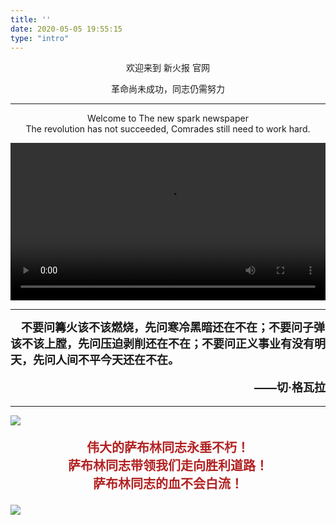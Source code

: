 ```yaml
---
title: ''
date: 2020-05-05 19:55:15
type: "intro"
---
```

<script>document.getElementsByTagName("title")[0].innerText = '新火报';</script>
<p align="center" class="title1">欢迎来到 新火报 官网</p>
<p align="center" class="title2">革命尚未成功，同志仍需努力</p>

<hr class="index-hr" />

<p align="center" class="title2">Welcome to The new spark newspaper</br>
The revolution has not succeeded, Comrades still need to work hard.</p>


<video id="index-video" src="https://file.ybob.cf/video.mp4" controls="controls"  width="100%"></video>

<hr class="index-hr" />

<p style=" margin: 0;font-weight: bold;font-size:18px;">&nbsp;&nbsp;&nbsp;&nbsp;不要问篝火该不该燃烧，先问寒冷黑暗还在不在；不要问子弹该不该上膛，先问压迫剥削还在不在；不要问正义事业有没有明天，先问人间不平今天还在不在。</p>

<p align="right"  style="font-weight: bold;font-size: 18px; ma">——切·格瓦拉</p>

<hr class="index-hr" />

![](https://file.yupenbob.ml/img/202302101814550.jpg)

<p  align="center" style="font-weight: bold;font-size: 20px;color: #b22121;"且看星星之火，燃成熊熊烈焰！</p>

<p  align="center" style="font-weight: bold;font-size: 20px;color: #b22121;">伟大的萨布林同志永垂不朽！<br>
萨布林同志带领我们走向胜利道路！<br>
萨布林同志的血不会白流！</p>


![](https://file.yupenbob.ml/img/202302092217116.jpg)




